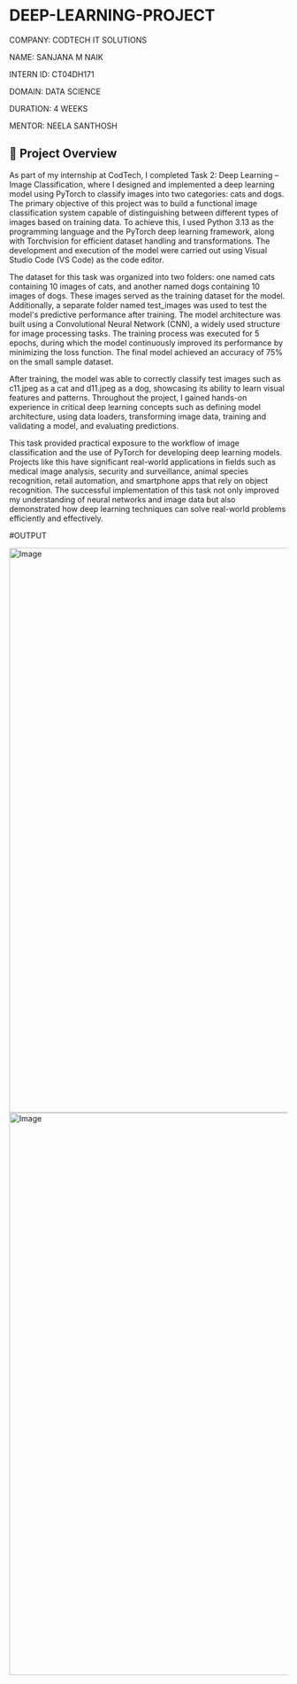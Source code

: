 # DEEP-LEARNING-PROJECT

COMPANY: CODTECH IT SOLUTIONS

NAME: SANJANA M NAIK

INTERN ID: CT04DH171

DOMAIN: DATA SCIENCE

DURATION: 4 WEEKS

MENTOR: NEELA SANTHOSH


## 📝 Project Overview 

As part of my internship at CodTech, I completed Task 2: Deep Learning – Image Classification, where I designed and implemented a deep learning model using PyTorch to classify images into two categories: cats and dogs. The primary objective of this project was to build a functional image classification system capable of distinguishing between different types of images based on training data. To achieve this, I used Python 3.13 as the programming language and the PyTorch deep learning framework, along with Torchvision for efficient dataset handling and transformations. The development and execution of the model were carried out using Visual Studio Code (VS Code) as the code editor.

The dataset for this task was organized into two folders: one named cats containing 10 images of cats, and another named dogs containing 10 images of dogs. These images served as the training dataset for the model. Additionally, a separate folder named test_images was used to test the model's predictive performance after training. The model architecture was built using a Convolutional Neural Network (CNN), a widely used structure for image processing tasks. The training process was executed for 5 epochs, during which the model continuously improved its performance by minimizing the loss function. The final model achieved an accuracy of 75% on the small sample dataset.

After training, the model was able to correctly classify test images such as c11.jpeg as a cat and d11.jpeg as a dog, showcasing its ability to learn visual features and patterns. Throughout the project, I gained hands-on experience in critical deep learning concepts such as defining model architecture, using data loaders, transforming image data, training and validating a model, and evaluating predictions.

This task provided practical exposure to the workflow of image classification and the use of PyTorch for developing deep learning models. Projects like this have significant real-world applications in fields such as medical image analysis, security and surveillance, animal species recognition, retail automation, and smartphone apps that rely on object recognition. The successful implementation of this task not only improved my understanding of neural networks and image data but also demonstrated how deep learning techniques can solve real-world problems efficiently and effectively.


#OUTPUT

<img width="1919" height="1020" alt="Image" src="https://github.com/user-attachments/assets/41984b06-25bd-4ca1-8f3a-64d0cd58e27e" />

<img width="1919" height="1016" alt="Image" src="https://github.com/user-attachments/assets/22864c0c-c720-4315-8f0f-afe36e654ca8" />



